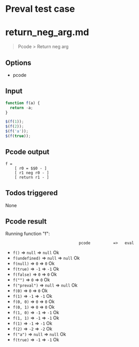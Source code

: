 # Preval test case

# return_neg_arg.md

> Pcode > Return neg arg

## Options

- pcode

## Input

`````js filename=intro
function f(a) {
  return -a;
}

$(f(1));
$(f(2));
$(f('a'));
$(f(true));
`````


## Pcode output


`````fileintro
f =
    [ r0 = $$0 - ]
    [ r1 neg r0 - ]
    [ return r1 - ]
`````




## Todos triggered


None


## Pcode result


Running function "f":

                                    pcode          =>   eval
 - `f()`                       => `null`           => `null`            Ok
 - `f(undefined)`              => `null`           => `null`            Ok
 - `f(null)`                   => `0`              => `0`               Ok
 - `f(true)`                   => `-1`             => `-1`              Ok
 - `f(false)`                  => `0`              => `0`               Ok
 - `f("")`                     => `0`              => `0`               Ok
 - `f("preval")`               => `null`           => `null`            Ok
 - `f(0)`                      => `0`              => `0`               Ok
 - `f(1)`                      => `-1`             => `-1`              Ok
 - `f(0, 0)`                   => `0`              => `0`               Ok
 - `f(0, 1)`                   => `0`              => `0`               Ok
 - `f(1, 0)`                   => `-1`             => `-1`              Ok
 - `f(1, 1)`                   => `-1`             => `-1`              Ok
 - `f(1)`                      => `-1`             => `-1`              Ok
 - `f(2)`                      => `-2`             => `-2`              Ok
 - `f("a")`                    => `null`           => `null`            Ok
 - `f(true)`                   => `-1`             => `-1`              Ok
